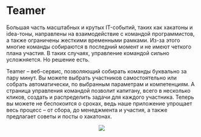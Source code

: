 <html>
  <head>
    
  </head>
  <body>
    <h1>Teamer</h1>
    <div><p>Большая часть масштабных и крутых IT-событий, таких как хакатоны и idea-тоны, направлены на взаимодействие с  командой программистов, а также ограничены жесткими временными рамками. Из-за этого многие команды собираются в последний момент и не имеют четкого плана участия. В таких случаях, управление командой сильно усложняется. Но решение есть.</p>
    </div>
    <div><p>Teamer – веб-сервис, позволяющий собирать команды буквально за пару минут. Вы можете выбрать участников самостоятельно или собрать автоматически, по выбранным параметрам и компетенциям. А страница управления командой позволит капитану, всего в несколько кликов, создать и распределить задачи для каждого участника. Теперь вы можете не беспокоится о сроках, ведь наше приложение упрощает весь процесс – от сбора, до менеджмента и участия, а также предлагает советы и посты о хакатонах.</p></div>
    <div align="middle">
      <img src="https://user-images.githubusercontent.com/74973533/138591946-ed937d4b-9644-47c4-9b1a-5df20c607976.jpg">
    </div>
</body>
</html>
